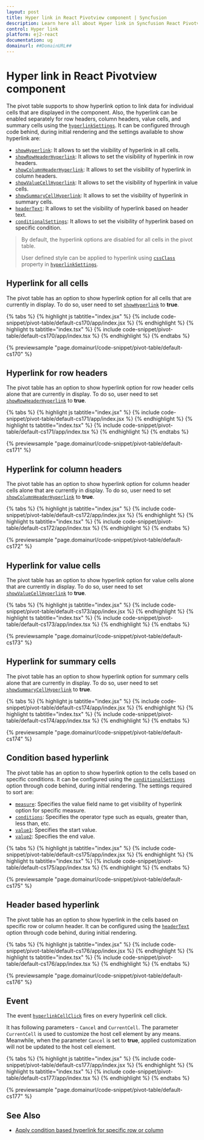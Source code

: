 ```yaml
---
layout: post
title: Hyper link in React Pivotview component | Syncfusion
description: Learn here all about Hyper link in Syncfusion React Pivotview component of Syncfusion Essential JS 2 and more.
control: Hyper link 
platform: ej2-react
documentation: ug
domainurl: ##DomainURL##
---
```


# Hyper link in React Pivotview component

The pivot table supports to show hyperlink option to link data for individual cells that are displayed in the component. Also, the hyperlink can be enabled separately for row headers, column headers, value cells, and summary cells using the [`hyperlinkSettings`](https://ej2.syncfusion.com/react/documentation/api/pivotview#hyperlinksettings). It can be configured through code behind, during initial rendering and the settings available to show hyperlink are:

* [`showHyperlink`](https://ej2.syncfusion.com/react/documentation/api/pivotview/hyperlinkSettingsModel/#showhyperlink): It allows to set the visibility of hyperlink in all cells.
* [`showRowHeaderHyperlink`](https://ej2.syncfusion.com/react/documentation/api/pivotview/hyperlinkSettingsModel/#showrowheaderhyperlink): It allows to set the visibility of hyperlink in row headers.
* [`showColumnHeaderHyperlink`](https://ej2.syncfusion.com/react/documentation/api/pivotview/hyperlinkSettingsModel/#showcolumnheaderhyperlink): It allows to set the visibility of hyperlink in column headers.
* [`showValueCellHyperlink`](https://ej2.syncfusion.com/react/documentation/api/pivotview/hyperlinkSettingsModel/#showvaluecellhyperlink): It allows to set the visibility of hyperlink in value cells.
* [`showSummaryCellHyperlink`](https://ej2.syncfusion.com/react/documentation/api/pivotview/hyperlinkSettingsModel/#showsummarycellhyperlink): It allows to set the visibility of hyperlink in summary cells.
* [`headerText`](https://ej2.syncfusion.com/react/documentation/api/pivotview/hyperlinkSettingsModel/#headertext): It allows to set the visibility of hyperlink based on header text.
* [`conditionalSettings`](https://ej2.syncfusion.com/react/documentation/api/pivotview/hyperlinkSettingsModel/#conditionalsettings): It allows to set the visibility of hyperlink based on specific condition.

> By default, the hyperlink options are disabled for all cells in the pivot table.
>
> User defined style can be applied to hyperlink using [`cssClass`](https://ej2.syncfusion.com/react/documentation/api/pivotview/hyperlinkSettingsModel/#cssclass) property in [`hyperlinkSettings`](https://ej2.syncfusion.com/react/documentation/api/pivotview#hyperlinksettings).

## Hyperlink for all cells

The pivot table has an option to show hyperlink option for all cells that are currently in display. To do so, user need to set [`showHyperlink`](https://ej2.syncfusion.com/react/documentation/api/pivotview/hyperlinkSettingsModel/#showhyperlink) to **true**.

{% tabs %}
{% highlight js tabtitle="index.jsx" %}
{% include code-snippet/pivot-table/default-cs170/app/index.jsx %}
{% endhighlight %}
{% highlight ts tabtitle="index.tsx" %}
{% include code-snippet/pivot-table/default-cs170/app/index.tsx %}
{% endhighlight %}
{% endtabs %}

 {% previewsample "page.domainurl/code-snippet/pivot-table/default-cs170" %}

## Hyperlink for row headers

The pivot table has an option to show hyperlink option for row header cells alone that are currently in display. To do so, user need to set [`showRowHeaderHyperlink`](https://ej2.syncfusion.com/react/documentation/api/pivotview/hyperlinkSettingsModel/#showrowheaderhyperlink) to **true**.

{% tabs %}
{% highlight js tabtitle="index.jsx" %}
{% include code-snippet/pivot-table/default-cs171/app/index.jsx %}
{% endhighlight %}
{% highlight ts tabtitle="index.tsx" %}
{% include code-snippet/pivot-table/default-cs171/app/index.tsx %}
{% endhighlight %}
{% endtabs %}

 {% previewsample "page.domainurl/code-snippet/pivot-table/default-cs171" %}

## Hyperlink for column headers

The pivot table has an option to show hyperlink option for column header cells alone that are currently in display. To do so, user need to set [`showColumnHeaderHyperlink`](https://ej2.syncfusion.com/react/documentation/api/pivotview/hyperlinkSettingsModel/#showcolumnheaderhyperlink) to **true**.

{% tabs %}
{% highlight js tabtitle="index.jsx" %}
{% include code-snippet/pivot-table/default-cs172/app/index.jsx %}
{% endhighlight %}
{% highlight ts tabtitle="index.tsx" %}
{% include code-snippet/pivot-table/default-cs172/app/index.tsx %}
{% endhighlight %}
{% endtabs %}

 {% previewsample "page.domainurl/code-snippet/pivot-table/default-cs172" %}

## Hyperlink for value cells

The pivot table has an option to show hyperlink option for value cells alone that are currently in display. To do so, user need to set [`showValueCellHyperlink`](https://ej2.syncfusion.com/react/documentation/api/pivotview/hyperlinkSettingsModel/#showvaluecellhyperlink) to **true**.

{% tabs %}
{% highlight js tabtitle="index.jsx" %}
{% include code-snippet/pivot-table/default-cs173/app/index.jsx %}
{% endhighlight %}
{% highlight ts tabtitle="index.tsx" %}
{% include code-snippet/pivot-table/default-cs173/app/index.tsx %}
{% endhighlight %}
{% endtabs %}

 {% previewsample "page.domainurl/code-snippet/pivot-table/default-cs173" %}

## Hyperlink for summary cells

The pivot table has an option to show hyperlink option for summary cells alone that are currently in display. To do so, user need to set [`showSummaryCellHyperlink`](https://ej2.syncfusion.com/react/documentation/api/pivotview/hyperlinkSettingsModel/#showsummarycellhyperlink) to **true**.

{% tabs %}
{% highlight js tabtitle="index.jsx" %}
{% include code-snippet/pivot-table/default-cs174/app/index.jsx %}
{% endhighlight %}
{% highlight ts tabtitle="index.tsx" %}
{% include code-snippet/pivot-table/default-cs174/app/index.tsx %}
{% endhighlight %}
{% endtabs %}

 {% previewsample "page.domainurl/code-snippet/pivot-table/default-cs174" %}

## Condition based hyperlink

The pivot table has an option to show hyperlink option to the cells based on specific conditions. It can be configured using the [`conditionalSettings`](https://ej2.syncfusion.com/react/documentation/api/pivotview/hyperlinkSettingsModel/#conditionalsettings) option through code behind, during initial rendering. The settings required to sort are:

* [`measure`](https://ej2.syncfusion.com/react/documentation/api/pivotview/conditionalSettingsModel/#measure): Specifies the value field name to get visibility of hyperlink option for specific measure.
* [`conditions`](https://ej2.syncfusion.com/react/documentation/api/pivotview/conditionalSettingsModel/#conditions): Specifies the operator type such as equals, greater than, less than, etc.
* [`value1`](https://ej2.syncfusion.com/react/documentation/api/pivotview/conditionalSettingsModel/#value1): Specifies the start value.
* [`value2`](https://ej2.syncfusion.com/react/documentation/api/pivotview/conditionalSettingsModel/#value2): Specifies the end value.

{% tabs %}
{% highlight js tabtitle="index.jsx" %}
{% include code-snippet/pivot-table/default-cs175/app/index.jsx %}
{% endhighlight %}
{% highlight ts tabtitle="index.tsx" %}
{% include code-snippet/pivot-table/default-cs175/app/index.tsx %}
{% endhighlight %}
{% endtabs %}

 {% previewsample "page.domainurl/code-snippet/pivot-table/default-cs175" %}

## Header based hyperlink

The pivot table has an option to show hyperlink in the cells based on specific row or column header. It can be configured using the [`headerText`](https://ej2.syncfusion.com/react/documentation/api/pivotview/hyperlinkSettingsModel/#headertext) option through code behind, during initial rendering.

{% tabs %}
{% highlight js tabtitle="index.jsx" %}
{% include code-snippet/pivot-table/default-cs176/app/index.jsx %}
{% endhighlight %}
{% highlight ts tabtitle="index.tsx" %}
{% include code-snippet/pivot-table/default-cs176/app/index.tsx %}
{% endhighlight %}
{% endtabs %}

 {% previewsample "page.domainurl/code-snippet/pivot-table/default-cs176" %}

## Event

The event [`hyperlinkCellClick`](https://ej2.syncfusion.com/react/documentation/api/pivotview#hyperlinkcellclick) fires on every hyperlink cell click.

It has following parameters - `Cancel` and `CurrentCell`. The parameter `CurrentCell` is used to customize the host cell element by any means. Meanwhile, when the parameter `Cancel` is set to **true**, applied customization will not be updated to the host cell element.

{% tabs %}
{% highlight js tabtitle="index.jsx" %}
{% include code-snippet/pivot-table/default-cs177/app/index.jsx %}
{% endhighlight %}
{% highlight ts tabtitle="index.tsx" %}
{% include code-snippet/pivot-table/default-cs177/app/index.tsx %}
{% endhighlight %}
{% endtabs %}

 {% previewsample "page.domainurl/code-snippet/pivot-table/default-cs177" %}

## See Also

* [Apply condition based hyperlink for specific row or column](./how-to/apply-condition-based-hyper-link-for-specific-row-or-column)